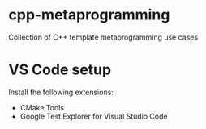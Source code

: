 # cpp-metaprogramming

Collection of C++ template metaprogramming use cases

# VS Code setup

Install the following extensions:
- CMake Tools
- Google Test Explorer for Visual Studio Code
